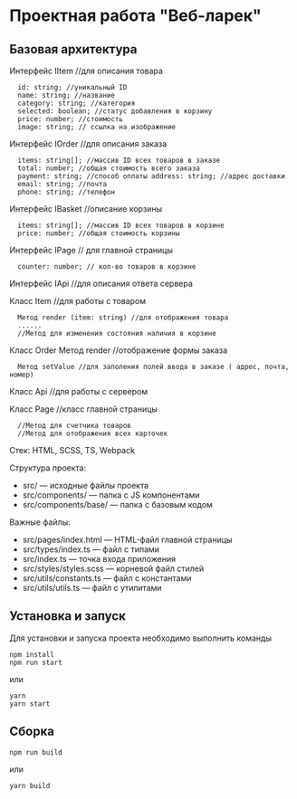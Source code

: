 # Проектная работа "Веб-ларек"

## Базовая архитектура

Интерфейс IItem //для описания товара
```
  id: string; //уникальный ID 
  name: string; //название
  category: string; //категория
  selected: boolean; //статус добавления в корзину 
  price: number; //стоимость 
  image: string; // ссылка на изображение
```

Интерфейс IOrder //для описания заказа 
```
  items: string[]; //массив ID всех товаров в заказе 
  total: number; //общая стоимость всего заказа 
  payment: string; //способ оплаты address: string; //адрес доставки 
  email: string; //почта 
  phone: string; //телефон
```

Интерфейс IBasket //описание корзины 
```
  items: string[]; //массив ID всех товаров в корзине 
  price: number; //общая стоимость корзины
```

Интерфейс IPage // для главной страницы 
```
  counter: number; // кол-во товаров в корзине
```

Интерфейс IApi //для описания ответа сервера

Класс Item //для работы с товаром 
```
  Метод render (item: string) //для отображения товара 
  ...... 
  //Метод для изменения состояния наличия в корзине
```

Класс Order Метод render //отображение формы заказа 
```
  Метод setValue //для заполения полей ввода в заказе ( адрес, почта, номер)
```

Класс Api //для работы с сервером

Класс Page //класс главной страницы 
```
  //Метод для счетчика товаров 
  //Метод для отображения всех карточек
```





Стек: HTML, SCSS, TS, Webpack

Структура проекта:
- src/ — исходные файлы проекта
- src/components/ — папка с JS компонентами
- src/components/base/ — папка с базовым кодом

Важные файлы:
- src/pages/index.html — HTML-файл главной страницы
- src/types/index.ts — файл с типами
- src/index.ts — точка входа приложения
- src/styles/styles.scss — корневой файл стилей
- src/utils/constants.ts — файл с константами
- src/utils/utils.ts — файл с утилитами

## Установка и запуск
Для установки и запуска проекта необходимо выполнить команды

```
npm install
npm run start
```

или

```
yarn
yarn start
```
## Сборка

```
npm run build
```

или

```
yarn build
```




